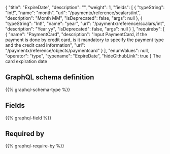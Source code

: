 {
  "title": "ExpireDate",
  "description": "",
  "weight": 1,
  "fields": [
    {
      "typeString": "Int!",
      "name": "month",
      "url": "/paymentx/reference/scalars/int",
      "description": "Month MM",
      "isDeprecated": false,
      "args": null
    },
    {
      "typeString": "Int!",
      "name": "year",
      "url": "/paymentx/reference/scalars/int",
      "description": "Year yy",
      "isDeprecated": false,
      "args": null
    }
  ],
  "requireby": [
    {
      "name": "PaymentCard",
      "description": "Input PaymentCard, if the payment is done by credit card, is it mandatory to specify the payment type and the credit card information",
      "url": "/paymentx/reference/objects/paymentcard"
    }
  ],
  "enumValues": null,
  "operator": "type",
  "typename": "ExpireDate",
  "hideGithubLink": true
}
The card expiration date
## GraphQL schema definition

{{% graphql-schema-type %}}

## Fields

{{% graphql-field %}}

## Required by

{{% graphql-require-by %}}
